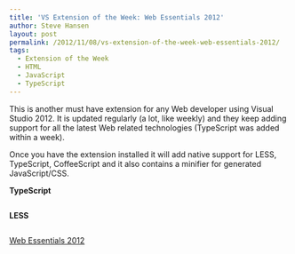 ```yaml
---
title: 'VS Extension of the Week: Web Essentials 2012'
author: Steve Hansen
layout: post
permalink: /2012/11/08/vs-extension-of-the-week-web-essentials-2012/
tags:
  - Extension of the Week
  - HTML
  - JavaScript
  - TypeScript
---
```

This is another must have extension for any Web developer using Visual Studio 2012. It is updated regularly (a lot, like weekly) and they keep adding support for all the latest Web related technologies (TypeScript was added within a week).

Once you have the extension installed it will add native support for LESS, TypeScript, CoffeeScript and it also contains a minifier for generated JavaScript/CSS.

**TypeScript**

[<img class="alignnone size-full wp-image-901" title="typescript" src="https://i0.wp.com/xiu.shoeke.com/wp-content/uploads/2012/11/typescript.png?fit=600%2C405" alt="" data-recalc-dims="1" />][1]

**LESS**

[<img class="alignnone size-full wp-image-911" title="Less preview" src="https://i1.wp.com/xiu.shoeke.com/wp-content/uploads/2012/11/Less-preview.png?fit=454%2C255" alt="" data-recalc-dims="1" />][2]

[Web Essentials 2012][3]

 [1]: http://xiu.shoeke.com/wp-content/uploads/2012/11/typescript.png
 [2]: http://xiu.shoeke.com/wp-content/uploads/2012/11/Less-preview.png
 [3]: http://visualstudiogallery.msdn.microsoft.com/07d54d12-7133-4e15-becb-6f451ea3bea6